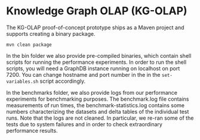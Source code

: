 # Knowledge Graph OLAP (KG-OLAP)

The KG-OLAP proof-of-concept prototype ships as a Maven project and supports creating a binary package.

    mvn clean package

In the bin folder we also provide pre-compiled binaries, which contain shell scripts for running the performance experiments. In order to run the shell scripts, you will need a GraphDB instance running on localhost on port 7200. You can change hostname and port number in the in the `set-variables.sh` script accordingly.

In the benchmarks folder, we also provide logs from our performance experiments for benchmarking purposes. The benchmark.log file contains measurements of run times, the benchmark-statistics.log contains some numbers characterizing the datasets and delta tables of the individual test runs. Note that the logs are not cleaned. In particular, we re-ran some of the tests due to system failures and in order to check extraordinary performance results.
